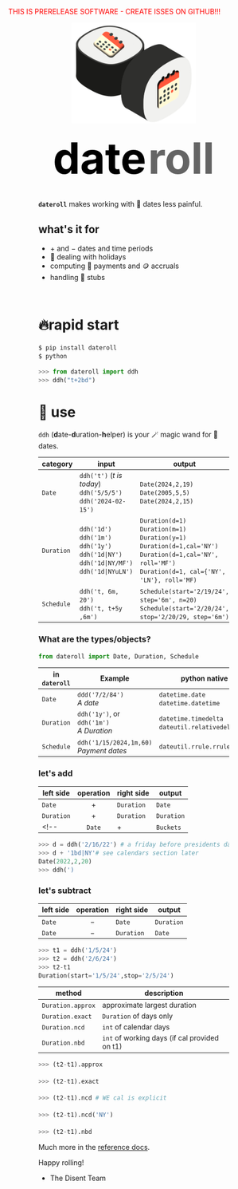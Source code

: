 <span style="color:red;">THIS IS PRERELEASE SOFTWARE - CREATE ISSES ON GITHUB!!!</span>

<div style="padding-left:12%;padding-right:12%;">

<p align="center">
  <img src="logo.png" style="width:250px"/>
</p>

<center>
  <span style='color:black;font-size:65pt;font-weight:bold'>date</span>
  <span style='color:black;font-size:65pt;font-weight:bold;opacity:60%;'>roll</span>
</center>

<br />

**`dateroll`** makes working with 📅 dates less painful.
<br />


## what's it for
- $+$ and $-$ dates and time periods
- 🎉 dealing with holidays
- computing 💸 payments and 🪙 accruals
- handling 🎫 stubs

<br />

# 🔥rapid start

```bash
$ pip install dateroll
$ python
```

```python
>>> from dateroll import ddh
>>> ddh("t+2bd")
```

# 🚀 use

`ddh` (**d**ate-**d**uration-**h**elper) is your 🪄 magic wand for 📅 dates.


|category|input|output|
|-|-|-|
`Date`|`ddh('t')` (*t is today*)<br>`ddh('5/5/5')`<br>`ddh('2024-02-15')`|`Date(2024,2,19)`<br>`Date(2005,5,5)`<br>`Date(2024,2,15)` 
`Duration`|`ddh('1d')`<br>`ddh('1m')`<br>`ddh('1y')`<br>`ddh('1d\|NY')`<br>`ddh('1d\|NY/MF')`<br>`ddh('1d\|NYuLN')`|`Duration(d=1)`<br>`Duration(m=1)`<br>`Duration(y=1)`<br>`Duration(d=1,cal='NY')`<br>`Duration(d=1,cal='NY', roll='MF')`<br>`Duration(d=1, cal={'NY', 'LN'}, roll='MF)`
`Schedule`|`ddh('t, 6m, 20')`<br>`ddh('t, t+5y ,6m')`|`Schedule(start='2/19/24', step='6m', n=20)`<br>`Schedule(start='2/20/24', stop='2/20/29, step='6m')`

<!-- `Schedule`|`ddh('t, 6m, 20')`<br>`ddh('t, t+5y ,6m')`<br>`ddh('1/15/24,3/30/24,1m)`|`Schedule(start='2/19/24', step='6m', n=20)`<br>`Schedule(start='2/20/24', stop='2/20/29, step='6m')`<br>`Schedule(start='1/15/24', stop='3/30/24, step='1m',stub=']')` -->
<!-- mix/match|`ddh('t') + ddh('3m')*4`|`Schedule(start='2/20/24',per='3m',n=4)` -->
<!-- `Buckets`|`ddh('1m,3m,6m')`<br>`ddh('1y')*5`|`Buckets(l=['1m','3m','6m'])`<br>`Buckets(per='1y',n=5)`
`Schedule`|`ddh('t,t+1y,1m')`<br>`ddh('t')+ddh('1m')*60`|`Schedule(start='t', stop='t+1y, step='1m')`<br>`Schedule(start='t', step='1m', n=60)` -->
<!-- weekly for first 3ms, monthly for next 6, yearly for next 5 -->


### What are the types/objects?
```python
from dateroll import Date, Duration, Schedule
```

in `dateroll`       |Example|python native equivalent|
|-                  |-|-|
|`Date`             |`ddd('7/2/84')`<br>*A date*|`datetime.date`<br>`datetime.datetime`
|`Duration`         |`ddh('1y')`, or `ddh('1m')`<br>*A Duration*|`datetime.timedelta`<br>`dateutil.relativedelta.relativedelta`
|`Schedule`         |`ddh('1/15/2024,1m,60)`<br>*Payment dates*|`dateutil.rrule.rrule`

<!-- |`Buckets`          |`['1m','3m','6m','1y']`<br>*Cash flow pillars*|n/a -->


### let's add

|left side|operation|right side|output
|-|:-:|-|-|
|`Date`|$+$|`Duration`|`Date`
|`Duration`|$+$|`Duration`|`Duration`
<!-- |`Date`|$+$|`Buckets`|`Dates` -->

```python
>>> d = ddh('2/16/22') # a friday before presidents day
>>> d + '1bd|NY'# see calendars section later
Date(2022,2,20)
>>> ddh(')
```

### let's subtract

|left side|operation|right side|output
|-|:-:|-|-|
|`Date`|$-$|`Date`|`Duration`
|`Date`|$-$|`Duration`|`Date`

```python
>>> t1 = ddh('1/5/24')
>>> t2 = ddh('2/6/24')
>>> t2-t1
Duration(start='1/5/24',stop='2/5/24')
```
|method|description|
|-|-|
`Duration.approx`|approximate largest duration|
`Duration.exact`|`Duration` of days only
`Duration.ncd`| `int` of calendar days
`Duration.nbd`| `int` of working days (if cal provided on t1)

```python
>>> (t2-t1).approx

>>> (t2-t1).exact

>>> (t2-t1).ncd # WE cal is explicit

>>> (t2-t1).ncd('NY')

>>> (t2-t1).nbd

```

Much more in the [reference docs]().

Happy rolling! 

- The Disent Team